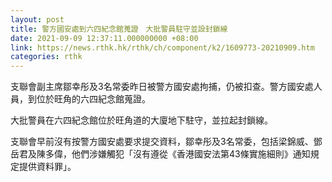 ```yaml
---
layout: post
title: 警方國安處到六四紀念館蒐證　大批警員駐守並設封鎖線
date: 2021-09-09 12:37:11.000000000 +08:00
link: https://news.rthk.hk/rthk/ch/component/k2/1609773-20210909.htm
categories: rthk
---
```


支聯會副主席鄒幸彤及3名常委昨日被警方國安處拘捕，仍被扣查。警方國安處人員，到位於旺角的六四紀念館蒐證。

大批警員在六四紀念館位於旺角道的大廈地下駐守，並拉起封鎖線。

支聯會早前沒有按警方國安處要求提交資料，鄒幸彤及3名常委，包括梁錦威、鄧岳君及陳多偉，他們涉嫌觸犯「沒有遵從《香港國安法第43條實施細則》通知規定提供資料罪」。
